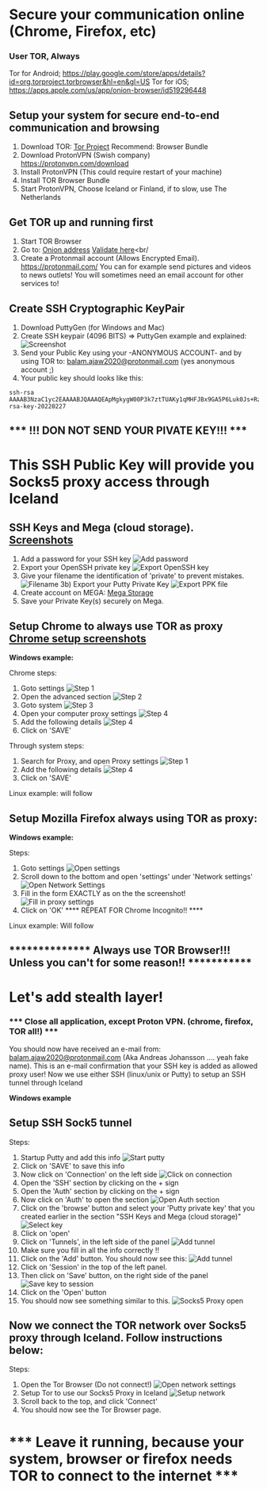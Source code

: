 # Secure your communication online (Chrome, Firefox, etc)
### User TOR, Always

Tor for Android; https://play.google.com/store/apps/details?id=org.torproject.torbrowser&hl=en&gl=US
Tor for iOS; https://apps.apple.com/us/app/onion-browser/id519296448

## Setup your system for secure end-to-end communication and browsing
 
1) Download TOR: [Tor Project](https://www.torproject.org/download/) Recommend: Browser Bundle
2) Download ProtonVPN (Swish company) https://protonvpn.com/download
3) Install ProtonVPN (This could require restart of your machine)
4) Install TOR Browser Bundle
5) Start ProtonVPN, Choose Iceland or Finland, if to slow, use The Netherlands

## Get TOR up and running first
1) Start TOR Browser
2) Go to: [Onion address](https://protonmailrmez3lotccipshtkleegetolb73fuirgj7r4o4vfu7ozyd.onion/) [Validate here](https://protonmail.com/tor)<br/
3) Create a Protonmail account (Allows Encrypted Email). https://protonmail.com/ 
You can for example send pictures and videos to news outlets!
You will sometimes need an email account for other services to!

## Create SSH Cryptographic KeyPair
1) Download PuttyGen (for Windows and Mac)
2) Create SSH keypair (4096 BITS)  => PuttyGen example and explained: ![Screenshot](https://i.ibb.co/nfXryBZ/Screenshot-1.png)
3) Send your Public Key using your -ANONYMOUS ACCOUNT- and by using TOR to: [balam.ajaw2020@protonmail.com](balam.ajaw2020@protonmail.com) (yes anonymous account ;)
4) Your public key should looks like this: 
```
ssh-rsa AAAAB3NzaC1yc2EAAAABJQAAAQEApMgkygW00P3k7ztTUAKy1qMHFJBx9GA5P6Luk0Js+RzhdPFNWzJUovYxq6AdV51d95UeywNjC98jL3VKOIN5b6JqCsDJCufpIy1KRx66+FuZyoRovLgxK7iKphqoubPQ2pA61Xq5fFqRd7FJhvEdl9UomZ+K68y6Izbj66hr+8fSOwtHcNcrMalTbDT+8Wop2hTHFDU5CyGEVOSnL4QsurxNZoUhRulbF3aJQyL3GWTYno4hGmNZMr08jVurh6z/05jKh+VAzN5L1gTYH1f+mPTseIMku6RbppeXgzj6N4LOJesXhpzhoMZFIu02SUexEtxt8EMK0iL2VMb7aIMeow== rsa-key-20220227
```
## *** !!! DON NOT SEND YOUR PIVATE KEY!!! *** ##

# This SSH Public Key will provide you Socks5 proxy access through Iceland #

## SSH Keys and Mega (cloud storage). [Screenshots](https://ibb.co/album/n8crnF)

1) Add a password for your SSH key ![Add password](https://i.ibb.co/W56DxJg/Export-Open-SSH-key-add-password.png)
2) Export your OpenSSH private key ![Export OpenSSH key](https://i.ibb.co/zJwMFgN/SSH-private-key.png)
3) Give your filename the identification of 'private' to prevent mistakes. ![Filename](https://i.ibb.co/4Z0p9Vj/Export-Open-SSH-key-save.png)
3b) Export your Putty Private Key ![Export PPK file](https://i.ibb.co/tBGCt5m/Putty-export-key.png)
4) Create account on MEGA: [Mega Storage](https://mega.nz/start)
5) Save your Private Key(s) securely on Mega.

## Setup Chrome to always use TOR as proxy [Chrome setup screenshots](https://ibb.co/album/X7wSGr)

<b>Windows example:</b>

Chrome steps: 
  1) Goto settings ![Step 1](https://i.ibb.co/StTgjmD/Chrome-step-1.png)
  2) Open the advanced section ![Step 2](https://i.ibb.co/gWHKHcd/Chrome-step-2.png)
  3) Goto system ![Step 3](https://i.ibb.co/jZxc9ng/Chrome-step-4.png)
  4) Open your computer proxy settings ![Step 4](https://i.ibb.co/LYs5X30/Chrome-step-5.png)
  5) Add the following details ![Step 4](https://i.ibb.co/M1V38ph/Chrome-step-6.png)
  5) Click on 'SAVE'

Through system steps: 
  1) Search for Proxy, and open Proxy settings ![Step 1](https://i.ibb.co/C6FZymt/Windows-Proxy-settings.png)
  5) Add the following details ![Step 4](https://i.ibb.co/M1V38ph/Chrome-step-6.png)
  5) Click on 'SAVE'

Linux example: will follow

## Setup Mozilla Firefox always using TOR as proxy:
<b>Windows example:</b>

Steps:
  1) Goto settings ![Open settings](https://i.ibb.co/TMwB63b/FF-step-1.png)
  2) Scroll down to the bottom and open 'settings' under 'Network settings' ![Open Network Settings](https://i.ibb.co/PN7yD1V/FF-step-3.png)
  3) Fill in the form EXACTLY as on the the screenshot! ![Fill in proxy settings](https://i.ibb.co/qCbf3hz/FF-step-4.png)
  4) Click on 'OK'
**** REPEAT FOR Chrome Incognito!! ****

Linux example: Will follow

## ************** Always use TOR Browser!!! Unless you can't for some reason!!  *********** ##

# Let's add stealth layer!

### *** Close all application, except Proton VPN. (chrome, firefox, TOR all!) *** ###

You should now have received an e-mail from: [balam.ajaw2020@protonmail.com](balam.ajaw2020@protonmail.com) (Aka Andreas Johansson .... yeah fake name). 
This is an e-mail confirmation that your SSH key is added as allowed proxy user! Now we use either SSH (linux/unix or Putty) to setup an SSH tunnel through Iceland

<b>Windows example</b>

## Setup SSH Sock5 tunnel

Steps:
1) Startup Putty and add this info ![Start putty](https://i.ibb.co/DKyF7Sf/Putty-add-host-info.png)
2) Click on 'SAVE' to save this info
3) Now click on 'Connection' on the left side ![Click on connection](https://i.ibb.co/xjFsXKm/Putty-open-SSH-tunnel-info.png) 
4) Open the 'SSH' section by clicking on the + sign
5) Open the 'Auth' section by clicking on the + sign
6) Now click on 'Auth' to open the section ![Open Auth section](https://i.ibb.co/L5hsbbK/Putty-open-Auth-section.png)
7) Click on the 'browse' button and select your 'Putty private key' that you created earlier in the section "SSH Keys and Mega (cloud storage)" ![Select key](https://i.ibb.co/xmYvNnX/Putty-Select-putty-private-key.png)
8) Click on 'open'
8) Click on 'Tunnels', in the left side of the panel ![Add tunnel](https://i.ibb.co/fFQ2JsF/Putty-add-socks5-tunnel.png)
9) Make sure you fill in all the info correctly !! 
10) Click on the 'Add' button. You should now see this: ![Add tunnel](https://i.ibb.co/x20z9rz/Putty-verify-tunnel-info.png) 
11) Click on 'Session' in the top of the left panel. 
12) Then click on 'Save' button, on the right side of the panel ![Save key to session](https://i.ibb.co/N6nJqRm/Putty-Store-key-to-session.png)
13) Click on the 'Open' button
14) You should now see something similar to this. ![Socks5 Proxy open](https://i.ibb.co/YcPHjJS/Putty-tunnel-connected.png)

## Now we connect the TOR network over Socks5 proxy through Iceland. Follow instructions below:

Steps:
1) Open the Tor Browser (Do not connect!) ![Open network settings](https://i.ibb.co/M8dYb4H/Tor-Main-Network-Settings.png)
2) Setup Tor to use our Socks5 Proxy in Iceland ![Setup network](https://i.ibb.co/6Z527XF/Tor-Network-setup.png)
3) Scroll back to the top, and click 'Connect'
4) You should now see the Tor Browser page.


# *** Leave it running, because your system, browser or firefox needs TOR to connect to the internet *** 



